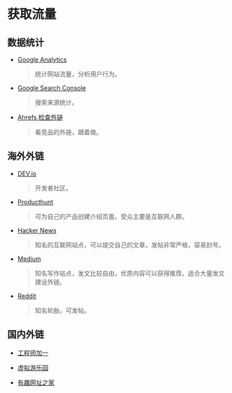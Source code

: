 # 获取流量

## 数据统计

- [Google Analytics](https://analytics.google.com/analytics)

  > 统计网站流量，分析用户行为。

- [Google Search Console](https://search.google.com/search-console)

  > 搜索来源统计。

- [Ahrefs 检查外链](https://ahrefs.com/zh/backlink-checker)

  > 看竞品的外链，跟着做。

## 海外外链

- [DEV.io](https://dev.to/)

  > 开发者社区。

- [Producthunt](https://www.producthunt.com/)

  > 可为自己的产品创建介绍页面，受众主要是互联网人群。

- [Hacker News](https://news.ycombinator.com/)

  > 知名的互联网站点，可以提交自己的文章，发帖非常严格，容易封号。

- [Medium](https://medium.com/)

  > 知名写作站点，发文比较自由，优质内容可以获得推荐。适合大量发文建设外链。

- [Reddit](https://www.reddit.com/)

  > 知名轮胎，可发帖。

## 国内外链

- [工程师加一](https://blog.oonne.com/)

- [虚拟游乐园](https://www.boomcatcher.com/friend-link-application)

- [有趣网址之家](https://youquhome.com/standard/)
